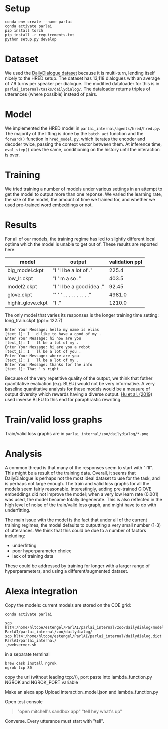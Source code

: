 # Setup 
```
conda env create --name parlai
conda activate parlai
pip install torch
pip install -r requirements.txt
python setup.py develop
```

# Dataset 
We used the [DailyDialogue dataset](https://www.aclweb.org/anthology/I17-1099/) because it is multi-turn, lending itself nicely to the HRED setup. The dataset has 13,118 dialogues with an average of 7.9 turns per speaker per dialogue. 
The modified dataloader for this is in `parlai_internal/tasks/dailydialog/`. The dataloader returns triples of  utterances (where possible) instead of pairs.

# Model 
We implemented the HRED model in `parlai_internal/agents/hred/hred.py`. The majority of the lifting is done by the `batch_act` function and the `forward()` function in `hred_model.py`, which iterates the encoder and decoder twice, passing the context vector between them. At inference time, `eval_step()` does the same, conditioning on the history until the interaction is over. 

# Training
We tried training a number of models under various settings in an attempt to get the model to output more than one reponse. We varied the learning rate, the size of the model, the amount of time we trained for, and whether we used pre-trained word embeddings or not.

# Results 
For all of our models, the training regime has led to slightly different local optima which the model is unable to get out of. These results are reported here:

| model | output | validation ppl |
| ----- | ------ | -------------- |
| big_model.ckpt | "I ' ll be a lot of ." | 225.4 |
| low_lr.ckpt | "I ' m a so ."  | 403.5 |
| model2.ckpt | "I ' ll be a good idea ."  | 92.45 |
| glove.ckpt | "' ' ' . . . . . . . . . ." | 4981.0 | 
| highlr_glove.ckpt | "I ." | 1210.0 | 

The only model that varies its responses is the longer training time setting: 
long_train.ckpt (ppl = 122.7) 

```
Enter Your Message: hello my name is elias
[text_1]: I ' d like to have a good of my .
Enter Your Message: hi how are you
[text_1]: I ' ll be a lot of my .
Enter Your Message: hi are you a robot
[text_1]: I ' ll be a lot of you .
Enter Your Message: where are you
[text_1]: I ' ll be a lot of my .
Enter Your Message: thanks for the info
[text_1]: That ' s right .
```

Because of the very repetitive quality of the output, we think that futher quantitative evaluation (e.g. BLEU) would not be very informative. A very baseline quantitative analysis for these models would be a measure of output diversity which rewards having a diverse output. [Hu et al. (2019)](https://www.aaai.org/ojs/index.php/AAAI/article/view/4618) used inverse BLEU to this end for paraphrastic rewriting.  

# Train/valid loss graphs
Train/valid loss graphs are in `parlai_internal/zoo/dailydialog/*.png`

# Analysis
A common thread is that many of the responses seem to start with "I'll". This might be a result of the training data. Overall, it seems that DailyDialogue is perhaps not the most ideal dataset to use for the task, and is perhaps not large enough. The train and valid loss graphs for all the models seem fairly reasonable. Interestingly, adding pre-trained GlOVE embeddings did not improve the model; when a very low learn rate (0.001) was used, the model became totally degenerate. This is also reflected in the high level of noise of the train/valid loss graph, and might have to do with underfitting. 

The main issue with the model is the fact that under all of the current training regimes, the model defaults to outputting a very small number (1-3) of utterances. We think that this could be due to a number of factors including: 
- underfitting
- poor hyperparameter choice
- lack of training data 

These could be addressed by training for longer with a larger range of hyperparameters, and using a different/augmented dataset. 

# Alexa integration 
Copy the models: current models are stored on the COE grid: 

```
conda activate parlai

scp hlt4:/home/hltcoe/estengel/ParlAI/parlai_internal/zoo/dailydialog/model2.* ParlAI/parlai_internal/zoo/dailydialog/
scp hlt4:/home/hltcoe/estengel/ParlAI/parlai_internal/dailydialog.dict ParlAI/parlai_internal/
./webserver.sh
```

in a separate terminal

```
brew cask install ngrok
ngrok tcp 80
``` 

copy the url (without leading tcp://), port
paste into lambda_function.py NGROK and NGROK_PORT variable

Make an alexa app
Upload interaction_model.json and lambda_function.py

Open test console
> "open mitchell's sandbox app"
> "tell hey what's up"

Converse. Every utterance must start with "tell".
